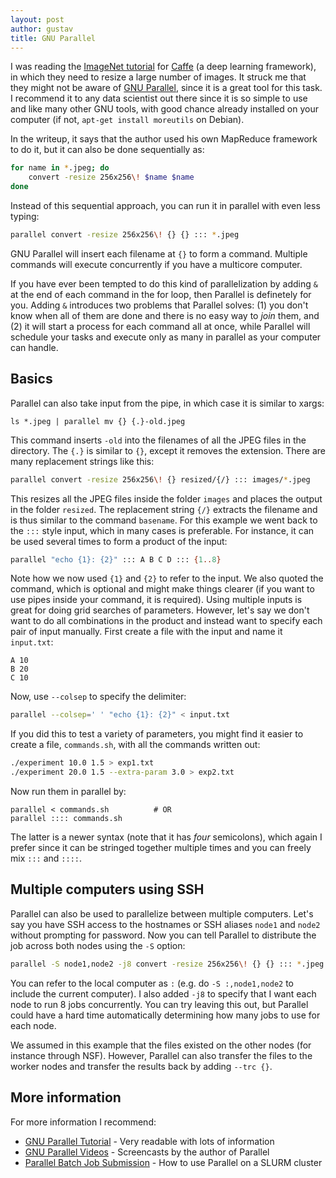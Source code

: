 ```yaml
---
layout: post
author: gustav
title: GNU Parallel
---
```


I was reading the [ImageNet
tutorial](http://caffe.berkeleyvision.org/gathered/examples/imagenet.html) for
[Caffe](http://caffe.berkeleyvision.org/) (a deep learning framework), in which
they need to resize a large number of images. It struck me that they might not
be aware of [GNU Parallel](http://www.gnu.org/software/parallel/), since it
is a great tool for this task. I recommend it to any data scientist out there
since it is so simple to use and like many other GNU tools, with good chance
already installed on your computer (if not, `apt-get install moreutils` on
Debian).

In the writeup, it says that the author used his own MapReduce framework to do
it, but it can also be done sequentially as:

```sh
for name in *.jpeg; do
    convert -resize 256x256\! $name $name
done
```

Instead of this sequential approach, you can run it in parallel with even less
typing:

```sh
parallel convert -resize 256x256\! {} {} ::: *.jpeg
```

GNU Parallel will insert each filename at `{}` to form a command. Multiple
commands will execute concurrently if you have a multicore computer.

If you have ever been tempted to do this kind of parallelization by adding `&`
at the end of each command in the for loop, then Parallel is definetely for
you. Adding `&` introduces two problems that Parallel solves: (1) you don't
know when all of them are done and there is no easy way to _join_ them, and (2)
it will start a process for each command all at once, while Parallel will
schedule your tasks and execute only as many in parallel as your computer
can handle.

## Basics

Parallel can also take input from the pipe, in which case it is similar to xargs:

```
ls *.jpeg | parallel mv {} {.}-old.jpeg
```

This command inserts `-old` into the filenames of all the JPEG files in the
directory. The `{.}` is similar to `{}`, except it removes the extension. There
are many replacement strings like this:

```sh
parallel convert -resize 256x256\! {} resized/{/} ::: images/*.jpeg
```

This resizes all the JPEG files inside the folder `images` and places the
output in the folder `resized`. The replacement string `{/}` extracts the
filename and is thus similar to the command `basename`. For this example we
went back to the `:::` style input, which in many cases is preferable. For
instance, it can be used several times to form a product of the input:

```bash
parallel "echo {1}: {2}" ::: A B C D ::: {1..8}
```

Note how we now used `{1}` and `{2}` to refer to the input. We also quoted the
command, which is optional and might make things clearer (if you want to use
pipes inside your command, it is required). Using multiple inputs is great for
doing grid searches of parameters. However, let's say we don't want to do all
combinations in the product and instead want to specify each pair of input
manually. First create a file with the input and name it `input.txt`:

```
A 10
B 20
C 10
```

Now, use `--colsep` to specify the delimiter:

```sh
parallel --colsep=' ' "echo {1}: {2}" < input.txt
```

If you did this to test a variety of parameters, you might find it easier to
create a file, `commands.sh`,  with all the commands written out:

```sh
./experiment 10.0 1.5 > exp1.txt
./experiment 20.0 1.5 --extra-param 3.0 > exp2.txt
```
Now run them in parallel by:

```
parallel < commands.sh          # OR
parallel :::: commands.sh
```

The latter is a newer syntax (note that it has *four* semicolons), which again I
prefer since it can be stringed together multiple times and you can freely mix
`:::` and `::::`.


## Multiple computers using SSH

Parallel can also be used to parallelize between multiple computers. Let's say
you have SSH access to the hostnames or SSH aliases `node1` and `node2` without
prompting for password. Now you can tell Parallel to distribute the job across
both nodes using the `-S` option:

```sh
parallel -S node1,node2 -j8 convert -resize 256x256\! {} {} ::: *.jpeg
```

You can refer to the local computer as `:` (e.g. do `-S :,node1,node2` to
include the current computer). I also added `-j8` to specify that I want each
node to run 8 jobs concurrently. You can try leaving this out, but Parallel
could have a hard time automatically determining how many jobs to use for each
node.

We assumed in this example that the files existed on the other nodes (for
instance through NSF). However, Parallel can also transfer the files to the
worker nodes and transfer the results back by adding `--trc {}`.

## More information

For more information I recommend:

* [GNU Parallel Tutorial](http://www.gnu.org/software/parallel/parallel_tutorial.html) - Very readable with lots of information
* [GNU Parallel Videos](https://www.youtube.com/playlist?list=PL284C9FF2488BC6D1) - Screencasts by the author of Parallel
* [Parallel Batch Job Submission](http://docs.rcc.uchicago.edu/software/scheduler/parallel/README.html) - How to use Parallel on a SLURM cluster

<!---
## Multiple computers using a cluster

This will depenend a bit on your cluster and its scheduler. However, as an
example, we run things on University of Chicago's [RCC
cluster](http://rcc.uchicago.edu/) which uses the scheduler SLURM. Batch jobs
are submitted using `sbatch`, but sub-jobs can be submitted inside your batch
job using `srun`. So, in order to use Parallel across the cluster, we can submit
a batch job that looks like this:

```sh
#SBATCH --ntasks 64
#SBATCH --exclusive

parallel -n500 --delay 0.2 -j4 "srun --exclusive -N1 ./batch-resize.sh" ::: *.jpeg
```

To avoid sending too many `srun`, we have added a small delay and split it up
into batches of 500.  The `-n500` means it will send 500 filenames to each
command, so one call to `srun` will process 500 images. For `srun`, we specify
`-N1` in order to send it to one node only. The `batch-resize.sh` takes any
number of parameters and performs a resize on all of them, so it might look like:

```sh
parallel convert -resize 256x256\! {} {} ::: $@
```

This may not be relevant to your cluster, but the idea could be similar. You
might also be able to do the SSH solution if you know the hostnames of your
worker nodes. Check with your cluster's staff since chances are they know about
GNU Parallel and how to deploy it onto the cluster.
-->
